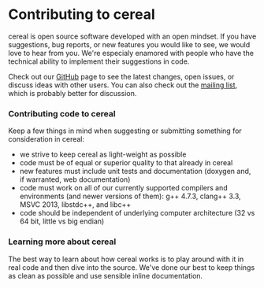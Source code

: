Contributing to cereal
========

cereal is open source software developed with an open mindset.  If you have suggestions, bug reports, or new features
you would like to see, we would love to hear from you.  We're especialy enamored with people who have the technical ability to implement their suggestions in code.

Check out our [GitHub](https://github.com/USCiLab/cereal) page to see the latest changes, open issues, or discuss ideas
with other users.  You can also check out the [mailing list](https://groups.google.com/forum/#!forum/cerealcpp), which
is probably better for discussion.

### Contributing code to cereal

Keep a few things in mind when suggesting or submitting something for consideration in cereal:

* we strive to keep cereal as light-weight as possible
* code must be of equal or superior quality to that already in cereal
* new features must include unit tests and documentation (doxygen and, if warranted, web documentation)
* code must work on all of our currently supported compilers and environments (and newer versions of them): g++ 4.7.3,
  clang++ 3.3, MSVC 2013, libstdc++, and libc++
* code should be independent of underlying computer architecture (32 vs 64 bit, little vs big endian)

### Learning more about cereal

The best way to learn about how cereal works is to play around with it in real code and then dive into the source.
We've done our best to keep things as clean as possible and use sensible inline documentation.
